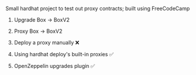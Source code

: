 Small hardhat project to test out proxy contracts; built using FreeCodeCamp

1. Upgrade Box -> BoxV2
2. Proxy Box
      -> BoxV2

1. Deploy a proxy manually ❌
2. Using hardhat deploy's built-in proxies ✅
3. OpenZeppelin upgrades plugin ✅
